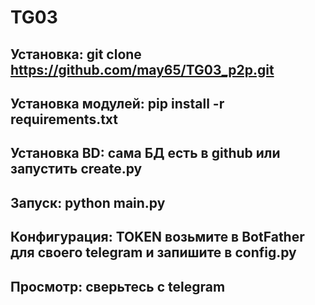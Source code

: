 # TG03
## Установка: git clone https://github.com/may65/TG03_p2p.git
## Установка модулей: pip install -r requirements.txt
## Установка BD: сама БД есть в github или запустить create.py
## Запуск: python main.py
## Конфигурация: TOKEN возьмите в BotFather для своего telegram и запишите в config.py
## Просмотр: сверьтесь с telegram 
